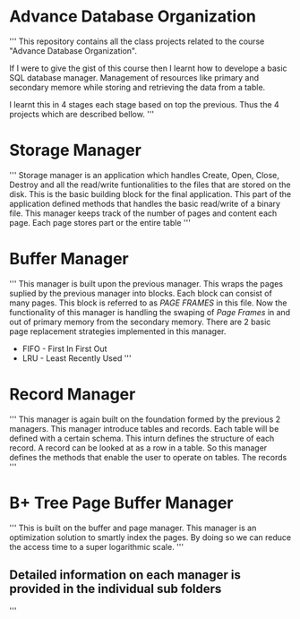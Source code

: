 Advance Database Organization
=============================
'''
This repository contains all the class projects related to the course "Advance Database Organization".

If I were to give the gist of this course then I learnt how to develope a basic SQL database manager. Management of resources like primary and secondary memore while storing and retrieving the data from a table.

I learnt this in 4 stages each stage based on top the previous. Thus the 4 projects which are described bellow. 
'''

# Storage Manager
'''
Storage manager is an application which handles Create, Open, Close, Destroy and all the read/write
funtionalities to the files that are stored on the disk.
This is the basic building block for the final application. This part of the application defined methods that handles the basic read/write of a binary file. 
This manager keeps track of the number of pages and content each page. Each page stores part or the entire table 
'''

# Buffer Manager
'''
This manager is built upon the previous manager. This wraps the pages suplied by the previous manager into blocks. Each block can consist of many pages. This block is referred to as *PAGE FRAMES* in this file.
Now the functionality of this manager is handling the swaping of *Page Frames* in and out of primary memory from the secondary memory.
There are 2 basic page replacement strategies implemented in this manager.
* FIFO - First In First Out
* LRU - Least Recently Used
'''

# Record Manager
'''
This manager is again built on the foundation formed by the previous 2 managers. This manager introduce tables and records. Each table will be defined with a certain schema. This inturn defines the structure of each record. A record can be looked at as a row in a table.
So this manager defines the methods that enable the user to operate on tables.
The records 
'''

# B+ Tree Page Buffer Manager
'''
This is built on the buffer and page manager. This manager is an optimization solution to smartly index the pages. By doing so we can reduce the access time to a super logarithmic scale. 
'''

## Detailed information on each manager is provided in the individual sub folders
'''
